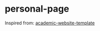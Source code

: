 # personal-page

Inspired from: <a href="https://github.com/randal-sean-harrison/academic-website-template">academic-website-template</a>
